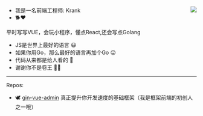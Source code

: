 ###  

<img align="right" src="https://github-readme-stats.vercel.app/api?username=krank666&count_private=true&show_icons=true&theme=radicalhide_title=true&show_icons=true" />

-  我是一名前端工程师: Krank
-  🐕❤

平时写写VUE，会玩小程序，懂点React,还会写点Golang
- JS是世界上最好的语言 😃
- 如果你用Go，那么最好的语言再加个Go 😜
- 代码从来都是给人看的 🤞
- 谢谢你不是卷王 🤦‍♂️
---
Repos:

- 🕊 [gin-vue-admin](https://github.com/flipped-aurora/gin-vue-admin) 真正提升你开发速度的基础框架（我是框架前端的初创人之一哦）
